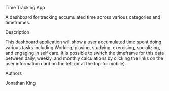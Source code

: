Time Tracking App

A dashboard for tracking accumulated time across various categories and timeframes.

Description

This dashboard application will show a user accumulated time spent doing various tasks including Working, playing, studying, exercising, socializing, and engaging in self care. It is possible to switch the timeframe for this data between daily, weekly, and monthly calculations by clicking the links on the user information card on the left (or at the top for mobile).

Authors

Jonathan King
